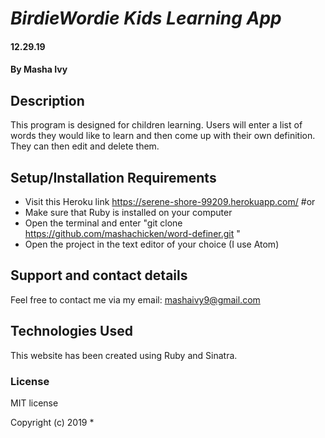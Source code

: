 # _BirdieWordie Kids Learning App_
#### 12.29.19
#### By Masha Ivy
## Description
This program is designed for children learning. Users will enter a list of words they would like to learn and then come up with their own definition. They can then edit and delete them.


## Setup/Installation Requirements
* Visit this Heroku link https://serene-shore-99209.herokuapp.com/
#or
* Make sure that Ruby is installed on your computer
* Open the terminal and enter "git clone https://github.com/mashachicken/word-definer.git "
* Open the project in the text editor of your choice (I use Atom)


## Support and contact details
Feel free to contact me via my email:
mashaivy9@gmail.com

## Technologies Used
This website has been created using Ruby and Sinatra.

### License
MIT license

Copyright (c) 2019 *

